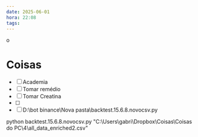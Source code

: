 ```yaml
---
date: 2025-06-01
hora: 22:08
tags:
---
```

o 



# Coisas
- [ ] Academia
- [ ] Tomar remédio
- [ ] Tomar Creatina
- [ ] 
- [ ] D:\bot binance\Nova pasta\backtest.15.6.8.novocsv.py

 python backtest.15.6.8.novocsv.py "C:\Users\gabri\Dropbox\Coisas\Coisas do PC\4\all_data_enriched2.csv"
